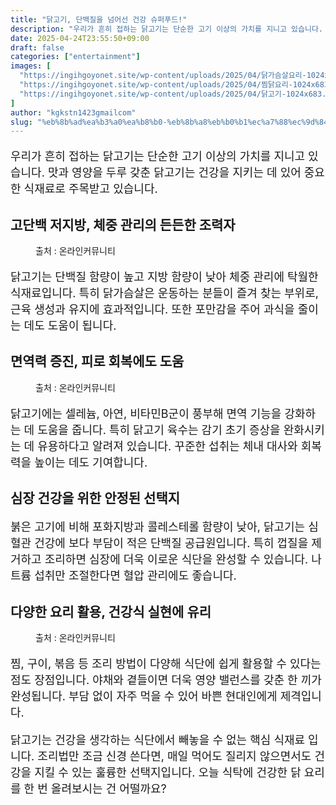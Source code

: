 ```yaml
---
title: "닭고기, 단백질을 넘어선 건강 슈퍼푸드!"
description: "우리가 흔히 접하는 닭고기는 단순한 고기 이상의 가치를 지니고 있습니다. 맛과 영양을 두루 갖춘 닭고기는 건강을 지키는 데 있어 중요한 식재료로 주목받고 있습니다."
date: 2025-04-24T23:55:50+09:00
draft: false
categories: ["entertainment"]
images: [
  "https://ingihgoyonet.site/wp-content/uploads/2025/04/닭가슴살요리-1024x683.png"
  "https://ingihgoyonet.site/wp-content/uploads/2025/04/찜닭요리-1024x683.png"
  "https://ingihgoyonet.site/wp-content/uploads/2025/04/닭고기-1024x683.jpg"
]
author: "kgkstn1423gmailcom"
slug: "%eb%8b%ad%ea%b3%a0%ea%b8%b0-%eb%8b%a8%eb%b0%b1%ec%a7%88%ec%9d%84-%eb%84%98%ec%96%b4%ec%84%a0-%ea%b1%b4%ea%b0%95-%ec%8a%88%ed%8d%bc%ed%91%b8%eb%93%9c"
---
```


<p style="font-size:18px">우리가 흔히 접하는 닭고기는 단순한 고기 이상의 가치를 지니고 있습니다. 맛과 영양을 두루 갖춘 닭고기는 건강을 지키는 데 있어 중요한 식재료로 주목받고 있습니다.</p> <h2 >고단백 저지방, 체중 관리의 든든한 조력자</h2> <figure ><img src="https://ingihgoyonet.site/wp-content/uploads/2025/04/닭가슴살요리-1024x683.png" alt="" style="aspect-ratio:16/9;object-fit:cover"/><figcaption >출처 : 온라인커뮤니티</figcaption></figure> <p style="font-size:18px">닭고기는 단백질 함량이 높고 지방 함량이 낮아 체중 관리에 탁월한 식재료입니다. 특히 닭가슴살은 운동하는 분들이 즐겨 찾는 부위로, 근육 생성과 유지에 효과적입니다. 또한 포만감을 주어 과식을 줄이는 데도 도움이 됩니다.</p> <h2 >면역력 증진, 피로 회복에도 도움</h2> <figure ><img src="https://ingihgoyonet.site/wp-content/uploads/2025/04/찜닭요리-1024x683.png" alt="" style="aspect-ratio:16/9;object-fit:cover"/><figcaption >출처 : 온라인커뮤니티</figcaption></figure> <p style="font-size:18px">닭고기에는 셀레늄, 아연, 비타민B군이 풍부해 면역 기능을 강화하는 데 도움을 줍니다. 특히 닭고기 육수는 감기 초기 증상을 완화시키는 데 유용하다고 알려져 있습니다. 꾸준한 섭취는 체내 대사와 회복력을 높이는 데도 기여합니다.</p> <h2 >심장 건강을 위한 안정된 선택지</h2> <p style="font-size:18px">붉은 고기에 비해 포화지방과 콜레스테롤 함량이 낮아, 닭고기는 심혈관 건강에 보다 부담이 적은 단백질 공급원입니다. 특히 껍질을 제거하고 조리하면 심장에 더욱 이로운 식단을 완성할 수 있습니다. 나트륨 섭취만 조절한다면 혈압 관리에도 좋습니다.</p> <h2 >다양한 요리 활용, 건강식 실현에 유리</h2> <figure ><img src="https://ingihgoyonet.site/wp-content/uploads/2025/04/닭고기-1024x683.jpg" alt="" style="aspect-ratio:16/9;object-fit:cover"/><figcaption >출처 : 온라인커뮤니티</figcaption></figure> <p style="font-size:18px">찜, 구이, 볶음 등 조리 방법이 다양해 식단에 쉽게 활용할 수 있다는 점도 장점입니다. 야채와 곁들이면 더욱 영양 밸런스를 갖춘 한 끼가 완성됩니다. 부담 없이 자주 먹을 수 있어 바쁜 현대인에게 제격입니다.</p> <p style="font-size:18px">닭고기는 건강을 생각하는 식단에서 빼놓을 수 없는 핵심 식재료 입니다. 조리법만 조금 신경 쓴다면, 매일 먹어도 질리지 않으면서도 건강을 지킬 수 있는 훌륭한 선택지입니다. 오늘 식탁에 건강한 닭 요리를 한 번 올려보시는 건 어떨까요?</p>